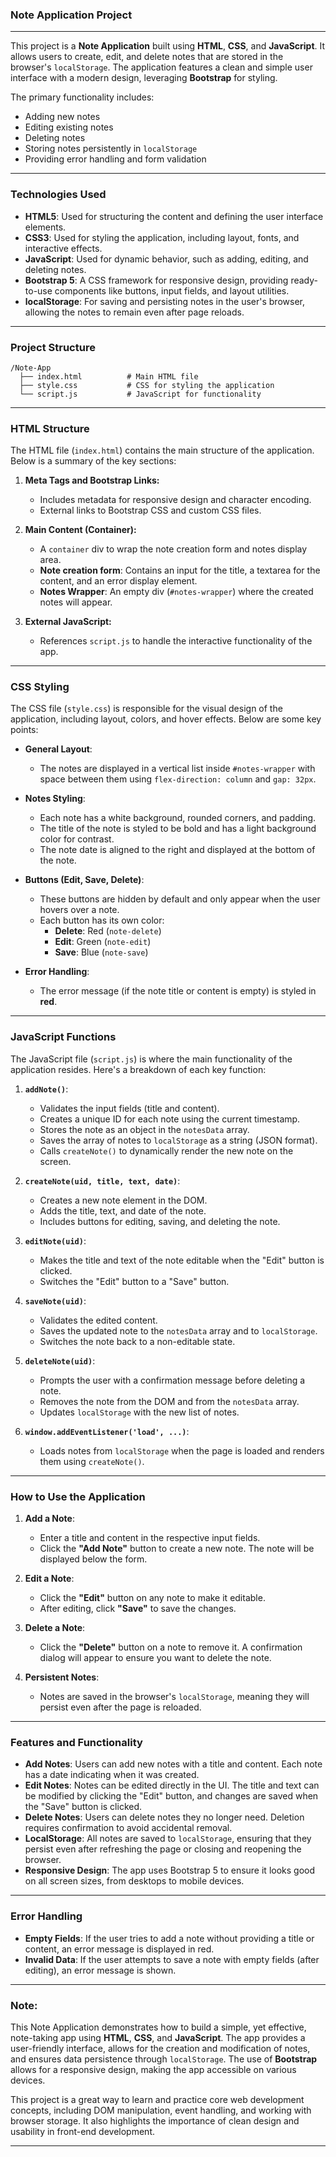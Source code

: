 ### Note Application Project

---
This project is a **Note Application** built using **HTML**, **CSS**, and **JavaScript**. It allows users to create, edit, and delete notes that are stored in the browser's `localStorage`. The application features a clean and simple user interface with a modern design, leveraging **Bootstrap** for styling.

The primary functionality includes:
- Adding new notes
- Editing existing notes
- Deleting notes
- Storing notes persistently in `localStorage`
- Providing error handling and form validation

---

### Technologies Used
- **HTML5**: Used for structuring the content and defining the user interface elements.
- **CSS3**: Used for styling the application, including layout, fonts, and interactive effects.
- **JavaScript**: Used for dynamic behavior, such as adding, editing, and deleting notes.
- **Bootstrap 5**: A CSS framework for responsive design, providing ready-to-use components like buttons, input fields, and layout utilities.
- **localStorage**: For saving and persisting notes in the user's browser, allowing the notes to remain even after page reloads.

---

### Project Structure
```
/Note-App
  ├── index.html          # Main HTML file
  ├── style.css           # CSS for styling the application
  └── script.js           # JavaScript for functionality
```

---

### HTML Structure
The HTML file (`index.html`) contains the main structure of the application. Below is a summary of the key sections:

1. **Meta Tags and Bootstrap Links:**
   - Includes metadata for responsive design and character encoding.
   - External links to Bootstrap CSS and custom CSS files.

2. **Main Content (Container):**
   - A `container` div to wrap the note creation form and notes display area.
   - **Note creation form**: Contains an input for the title, a textarea for the content, and an error display element.
   - **Notes Wrapper**: An empty div (`#notes-wrapper`) where the created notes will appear.

3. **External JavaScript:**
   - References `script.js` to handle the interactive functionality of the app.

---

### CSS Styling
The CSS file (`style.css`) is responsible for the visual design of the application, including layout, colors, and hover effects. Below are some key points:

- **General Layout**:
  - The notes are displayed in a vertical list inside `#notes-wrapper` with space between them using `flex-direction: column` and `gap: 32px`.
  
- **Notes Styling**:
  - Each note has a white background, rounded corners, and padding.
  - The title of the note is styled to be bold and has a light background color for contrast.
  - The note date is aligned to the right and displayed at the bottom of the note.

- **Buttons (Edit, Save, Delete)**:
  - These buttons are hidden by default and only appear when the user hovers over a note.
  - Each button has its own color:
    - **Delete**: Red (`note-delete`)
    - **Edit**: Green (`note-edit`)
    - **Save**: Blue (`note-save`)

- **Error Handling**:
  - The error message (if the note title or content is empty) is styled in **red**.

---

### JavaScript Functions
The JavaScript file (`script.js`) is where the main functionality of the application resides. Here's a breakdown of each key function:

1. **`addNote()`**:
   - Validates the input fields (title and content).
   - Creates a unique ID for each note using the current timestamp.
   - Stores the note as an object in the `notesData` array.
   - Saves the array of notes to `localStorage` as a string (JSON format).
   - Calls `createNote()` to dynamically render the new note on the screen.

2. **`createNote(uid, title, text, date)`**:
   - Creates a new note element in the DOM.
   - Adds the title, text, and date of the note.
   - Includes buttons for editing, saving, and deleting the note.

3. **`editNote(uid)`**:
   - Makes the title and text of the note editable when the "Edit" button is clicked.
   - Switches the "Edit" button to a "Save" button.

4. **`saveNote(uid)`**:
   - Validates the edited content.
   - Saves the updated note to the `notesData` array and to `localStorage`.
   - Switches the note back to a non-editable state.

5. **`deleteNote(uid)`**:
   - Prompts the user with a confirmation message before deleting a note.
   - Removes the note from the DOM and from the `notesData` array.
   - Updates `localStorage` with the new list of notes.

6. **`window.addEventListener('load', ...)`**:
   - Loads notes from `localStorage` when the page is loaded and renders them using `createNote()`.

---

### How to Use the Application

1. **Add a Note**:
   - Enter a title and content in the respective input fields.
   - Click the **"Add Note"** button to create a new note. The note will be displayed below the form.

2. **Edit a Note**:
   - Click the **"Edit"** button on any note to make it editable.
   - After editing, click **"Save"** to save the changes.

3. **Delete a Note**:
   - Click the **"Delete"** button on a note to remove it. A confirmation dialog will appear to ensure you want to delete the note.

4. **Persistent Notes**:
   - Notes are saved in the browser's `localStorage`, meaning they will persist even after the page is reloaded.

---

### Features and Functionality

- **Add Notes**: Users can add new notes with a title and content. Each note has a date indicating when it was created.
- **Edit Notes**: Notes can be edited directly in the UI. The title and text can be modified by clicking the "Edit" button, and changes are saved when the "Save" button is clicked.
- **Delete Notes**: Users can delete notes they no longer need. Deletion requires confirmation to avoid accidental removal.
- **LocalStorage**: All notes are saved to `localStorage`, ensuring that they persist even after refreshing the page or closing and reopening the browser.
- **Responsive Design**: The app uses Bootstrap 5 to ensure it looks good on all screen sizes, from desktops to mobile devices.

---

### Error Handling

- **Empty Fields**: If the user tries to add a note without providing a title or content, an error message is displayed in red.
- **Invalid Data**: If the user attempts to save a note with empty fields (after editing), an error message is shown.

---

### Note:

This Note Application demonstrates how to build a simple, yet effective, note-taking app using **HTML**, **CSS**, and **JavaScript**. The app provides a user-friendly interface, allows for the creation and modification of notes, and ensures data persistence through `localStorage`. The use of **Bootstrap** allows for a responsive design, making the app accessible on various devices.

This project is a great way to learn and practice core web development concepts, including DOM manipulation, event handling, and working with browser storage. It also highlights the importance of clean design and usability in front-end development.

---


